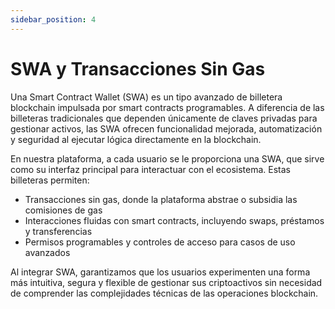 ```yaml
---
sidebar_position: 4
---
```


# SWA y Transacciones Sin Gas

Una Smart Contract Wallet (SWA) es un tipo avanzado de billetera blockchain impulsada por smart contracts programables. A diferencia de las billeteras tradicionales que dependen únicamente de claves privadas para gestionar activos, las SWA ofrecen funcionalidad mejorada, automatización y seguridad al ejecutar lógica directamente en la blockchain.

En nuestra plataforma, a cada usuario se le proporciona una SWA, que sirve como su interfaz principal para interactuar con el ecosistema. Estas billeteras permiten:

- Transacciones sin gas, donde la plataforma abstrae o subsidia las comisiones de gas
- Interacciones fluidas con smart contracts, incluyendo swaps, préstamos y transferencias
- Permisos programables y controles de acceso para casos de uso avanzados

Al integrar SWA, garantizamos que los usuarios experimenten una forma más intuitiva, segura y flexible de gestionar sus criptoactivos sin necesidad de comprender las complejidades técnicas de las operaciones blockchain. 
